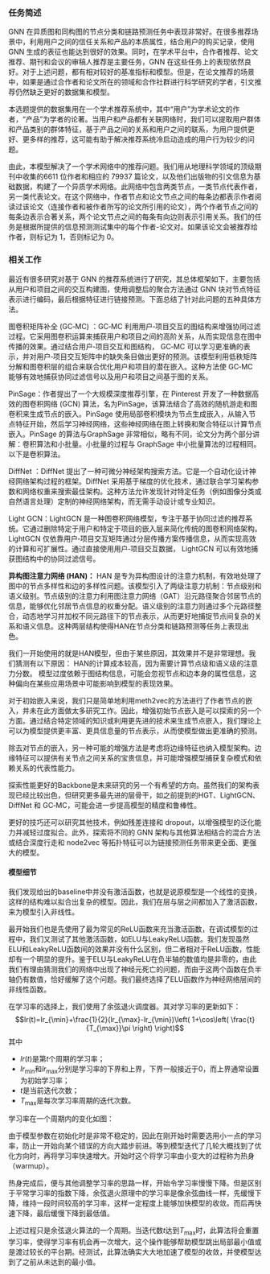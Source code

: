 ### 任务简述

GNN 在异质图和同构图的节点分类和链路预测任务中表现非常好。在很多推荐场景中，利用用户之间的信任关系和产品的本质属性，结合用户的购买记录，使用 GNN 生成的表征也能达到很好的效果。同时，在学术平台中，合作者推荐、论文推荐、期刊和会议的审稿人推荐是主要任务，GNN 在这些任务上的表现依然良好。对于上述问题，都有相对较好的基准指标和模型。但是，在论文推荐的场景中，如果是通过合作者和论文所在的领域和合作社群进行科学研究的学者，引文推荐仍然缺乏更好的数据集和模型。

本选题提供的数据集用在一个学术推荐系统中，其中“用户”为学术论文的作者，“产品”为学者的论著。当用户和产品都有关联网络时，我们可以提取用户群体和产品类别的群体特征，基于产品之间的关系和用户之间的联系，为用户提供更好、更多样的推荐，这可能有助于解决推荐系统冷启动造成的用户行为较少的问题。

由此，本模型解决了一个学术网络中的推荐问题。我们用从地理科学领域的顶级期刊中收集的6611 位作者和相应的 79937 篇论文，以及他们出版物的引文信息为基础数据，构建了一个异质学术网络。此网络中包含两类节点，一类节点代表作者，另一类代表论文。在这个网络中，作者节点和论文节点之间的每条边都表示作者阅读过该论文（连接作者和被作者所写的论文所引用的论文），两个作者节点之间的每条边表示合著关系，两个论文节点之间的每条有向边则表示引用关系。我们的任务是根据所提供的信息预测测试集中的每个作者-论文对。如果该论文会被推荐给作者，则标记为 1，否则标记为 0。

### 相关工作

最近有很多研究对基于 GNN 的推荐系统进行了研究，其总体框架如下，主要包括从用户和项目之间的交互构建图，使用调整后的聚合方法通过 GNN 块对节点特征表示进行编码，最后根据特征进行链接预测。下面总结了针对此问题的五种具体方法。

图卷积矩阵补全 (GC‑MC) ：GC‑MC 利用用户‑项目交互的图结构来增强协同过滤过程。它采用图卷积运算来捕获用户和项目之间的高阶关系，从而实现信息在图中传播的效果。通过结合用户‑项目交互和图结构， GC‑MC 可以学习更准确的表示，并对用户‑项目交互矩阵中的缺失条目做出更好的预测。该模型利用低秩矩阵分解和图卷积层的组合来联合优化用户和项目的潜在嵌入。这种方法使 GC‑MC 能够有效地捕获协同过滤信号以及用户和项目之间基于图的关系。

PinSage：作者提出了一个大规模深度推荐引擎，在 Pinterest 开发了一种数据高效的图卷积网络 (GCN) 算法，名为PinSage，该算法结合了高效的随机游走和图卷积来生成节点的嵌入。PinSage 使用局部卷积模块为节点生成嵌入，从输入节点特征开始，然后学习神经网络，这些神经网络在图上转换和聚合特征以计算节点嵌入。PinSage 的算法与GraphSage 非常相似，略有不同，论文分为两个部分讲解：卷积算法和小批量。小批量的过程与 GraphSage 中小批量算法的过程相同。以下是卷积算法。

DiffNet ：DiffNet 提出了一种可微分神经架构搜索方法。它是一个自动化设计神经网络架构过程的框架。DiffNet 采用基于梯度的优化技术，通过联合学习架构参数和网络权重来搜索最佳架构。这种方法允许发现针对特定任务（例如图像分类或自然语言处理）定制的神经网络架构，而无需手动设计或专业知识。

Light GCN：LightGCN 是一种图卷积网络模型，专注于基于协同过滤的推荐系统。它通过删除特定于用户和特定于项目的嵌入层来简化传统的图卷积网络架构。LightGCN 仅依靠用户‑项目交互矩阵通过分层传播方案传播信息，从而实现高效的计算和可扩展性。通过直接使用用户‑项目交互数据， LightGCN 可以有效地捕获图结构中的协同过滤信号。

**异构图注意力网络 (HAN)：** HAN 是专为异构图设计的注意力机制，有效地处理了图中的节点多样性和边的多样性问题。该模型引入了两级注意力机制：节点级别和语义级别。节点级别的注意力利用图注意力网络（GAT）沿元路径聚合邻居节点的信息，能够优化邻居节点信息的权重分配。语义级别的注意力则通过多个元路径整合，动态地学习并加权不同元路径下的节点表示，从而更好地捕捉节点间复杂的关系和语义信息。这种两层结构使得HAN在节点分类和链路预测等任务上表现出色。

我们一开始使用的就是HAN模型，但由于某些原因，其效果并不是非常理想。我们猜测有以下原因：
HAN的计算成本较高，因为需要计算节点级和语义级的注意力分数。
模型过度依赖于图结构信息，可能会忽视节点和边本身的属性信息，这种偏向在某些应用场景中可能影响到模型的表现效果。




对于初始嵌入来说，我们只是简单地利用meth2vec的方法进行了作者节点的嵌入，并未在此方面做太多研究工作。因此，增强初始节点嵌入是可以探索的另一个方面。通过结合特定领域的知识或利用更先进的技术来生成节点嵌入，我们理论上可以为模型提供更丰富、更具信息量的节点表示，从而使模型做出更准确的预测。

除去对节点的嵌入，另一种可能的增强方法是考虑将边缘特征也纳入模型架构。边缘特征可以提供有关节点之间关系的宝贵信息，并可能增强模型捕获复杂模式和依赖关系的代表性能力。

探索性能更好的Backbone是未来研究的另一个有希望的方向。虽然我们的架构表现已经比较出色，但研究更多最先进的层骨干，如之前提到的HGT、LightGCN、 DiffNet 和 GC‑MC，可能会进一步提高模型的精度和鲁棒性。

更好的技巧还可以研究其他技术，例如残差连接和 dropout，以增强模型的泛化能力并减轻过度拟合。此外，探索将不同的 GNN 架构与其他算法相结合的混合方法或结合深度行走和 node2vec 等拓扑特征可以为链接预测任务带来更全面、更强大的模型。

#### 模型细节

我们发现给出的baseline中并没有激活函数，也就是说原模型是一个线性的变换，这样的结构难以拟合出复杂的模型。因此，我们在层与层之间都加入了激活函数，来为模型引入非线性。

最开始我们也是先使用了最为常见的ReLU函数来充当激活函数，在调试模型的过程中，我们又测试了其他激活函数，如ELU与LeakyReLU函数。我们发现虽然ELU和LeakyReLU函数间的效果并没有什么区别，但二者相对于ReLU函数，性能却有一个明显的提升。鉴于ELU与LeakyReLU在负半轴的数值均是非零的，由此我们有理由猜测我们的网络中出现了神经元死亡的问题，而由于这两个函数在负半轴仍有数值，恰好缓解了这个问题。我们最终选择了ELU函数作为神经网络层间的非线性函数。

在学习率的选择上，我们使用了余弦退火调度器。其对学习率的更新如下：
$$lr(t)=lr_{\min}+\frac{1}{2}(lr_{\max}-lr_{\min})\left( 1+\cos\left( \frac{t}{T_{\max}}\pi \right) \right)$$
其中
- $lr(t)$是第$t$个周期的学习率；
- $lr_{\min}$和$lr_{\max}$分别是学习率的下界和上界，下界一般接近于0，而上界通常设置为初始学习率；
- $t$是当前迭代次数；
- $T_{\max}$是每次学习率周期的迭代次数。

学习率在一个周期内的变化如图：

由于模型参数在初始化时是非常不稳定的，因此在刚开始时需要选用小一点的学习率，防止一开始向某个错误的方向大踏步前进。等到模型迭代了几轮大概找到了优化方向时，再将学习率快速增大。开始时这个将学习率由小变大的过程称为热身（warmup）。

热身完成后，便与其他调整学习率的思路一样，开始令学习率慢慢下降。但是区别于平常学习率的指数下降，余弦退火原理中的学习率是像余弦曲线一样，先缓慢下降，维持一段时间较高的学习率，这样一定程度上能够加快模型的收敛。而后再快速下降，最后缓慢下降到最低值。

上述过程只是余弦退火算法的一个周期。当迭代数$t$达到$T_{\max}$时，此算法将会重置学习率，使得学习率有机会再一次增大，这个操作能够帮助模型跳出局部最小值或是渡过较长的平台期。经测试，此算法确实大大地加速了模型的收敛，并使模型达到了之前从未达到的最小值。